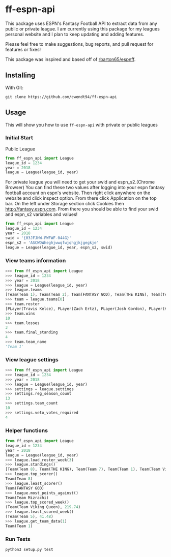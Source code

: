 # ff-espn-api

This package uses ESPN's Fantasy Football API to extract data from any public or private league. I am currently using this package for my leagues personal website and I plan to keep updating and adding features.

Please feel free to make suggestions, bug reports, and pull request for features or fixes!

This package was inspired and based off of [rbarton65/espnff](https://github.com/rbarton65/espnff).

## Installing
With Git:
```
git clone https://github.com/cwendt94/ff-espn-api
```

## Usage
This will show you how to use `ff-espn-api` with private or public leagues

### Initial Start
Public League
```python
from ff_espn_api import League
league_id = 1234
year = 2018
league = League(league_id, year)
```
For private league you will need to get your swid and espn_s2.(Chrome Browser) You can find these two values after logging into
your espn fantasy football account on espn's website. Then right click anywhere on the website and click inspect
option. From there click Application on the top bar. On the left under Storage section click Cookies then http://fantasy.espn.com.
From there you should be able to find your swid and espn_s2 variables and values!
```python
from ff_espn_api import League
league_id = 1234
year = 2018
swid = '{03JFJHW-FWFWF-044G}'
espn_s2 = 'ASCWDWheghjwwqfwjqhgjkjgegkje'
league = League(league_id, year, espn_s2, swid)
```

### View teams information
```python
>>> from ff_espn_api import League
>>> league_id = 1234
>>> year = 2018
>>> league = League(league_id, year)
>>> league.teams
[Team(Team 1), Team(Team 2), Team(FANTASY GOD), Team(THE KING), Team(Team 5), Team(Team Viking Queen), Team(Team 7), Team(Team 8), Team(Team Mizrachi), Team(Team 10)]
>>> team = league.teams[0]
>>> team.roster
[PLayer(Travis Kelce), PLayer(Zach Ertz), PLayer(Josh Gordon), PLayer(Kenyan Drake), PLayer(Tarik Cohen), PLayer(Wil Lutz), PLayer(Dion Lewis), PLayer(Matthew Stafford), PLayer(Ezekiel Elliott), PLayer(Brandin Cooks), PLayer(Kerryon Johnson), PLayer(Mitchell Trubisky), PLayer(Bengals D/ST), PLayer(Courtland Sutton), PLayer(Spencer Ware), PLayer(Austin Ekeler)]
>>> team.wins
10
>>> team.losses
3
>>> team.final_standing
4
>>> team.team_name
'Team 1'
```

### View league settings
```python
>>> from ff_espn_api import League
>>> league_id = 1234
>>> year = 2018
>>> league = League(league_id, year)
>>> settings = league.settings
>>> settings.reg_season_count
13
>>> settings.team_count
10
>>> settings.veto_votes_required
4
```

### Helper functions
```python
from ff_espn_api import League
league_id = 1234
year = 2018
league = League(league_id, year)
>>> league.load_roster_week(3)
>>> league.standings()
[Team(Team 8), Team(THE KING), Team(Team 7), Team(Team 1), Team(Team Viking Queen), Team(Team 2), Team(FANTASY GOD), Team(Team Mizrachi), Team(Team 10), Team(Team 5)]
>>> league.top_scorer()
Team(Team 8)
>>> league.least_scorer()
Team(FANTASY GOD)
>>> league.most_points_against()
Team(Team Mizrachi)
>>> league.top_scored_week()
(Team(Team Viking Queen), 219.74)
>>> league.least_scored_week()
(Team(Team 5), 41.48)
>>> league.get_team_data(1)
Team(Team 1)
```

### Run Tests
```
python3 setup.py test
```